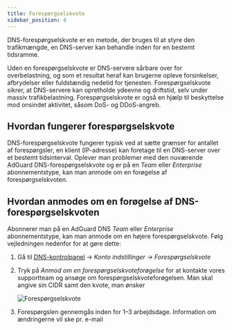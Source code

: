 ```yaml
---
title: Forespørgselskvote
sidebar_position: 4
---
```


DNS-forespørgselskvote er en metode, der bruges til at styre den trafikmængde, en DNS-server kan behandle inden for en bestemt tidsramme.

Uden en forespørgselskvote er DNS-servere sårbare over for overbelastning, og som et resultat heraf kan brugerne opleve forsinkelser, afbrydelser eller fuldstændig nedetid for tjenesten. Forespørgselskvote sikrer, at DNS-servere kan opretholde ydeevne og driftstid, selv under massiv trafikbelastning. Forespørgselskvote er også en hjælp til beskyttelse mod onsindet aktivitet, såsom DoS- og DDoS-angreb.

## Hvordan fungerer forespørgselskvote

DNS-forespørgselskvote fungerer typisk ved at sætte grænser for antallet af forespørgsler, en klient (IP-adresse) kan foretage til en DNS-server over et bestemt tidsinterval. Oplever man problemer med den nuværende AdGuard DNS-forespørgselskvote og er på en _Team_ eller _Enterprise_ abonnementstype, kan man anmode om en forøgelse af forespørgselskvoten.

## Hvordan anmodes om en forøgelse af DNS-forespørgselskvoten

Abonnerer man på en AdGuard DNS _Team_ eller _Enterprise_ abonnementstype, kan man anmode om en højere forespørgselskvote. Følg vejledningen nedenfor for at gøre dette:

1. Gå til [DNS-kontrolpanel](https://adguard-dns.io/dashboard/) → _Konto indstillinger_ → _Forespørgselskvote_

2. Tryk på _Anmod om en forespørgselskvoteforøgelse_ for at kontakte vores supportteam og ansøge om forespørgselskvoteforøgelsen. Man skal angive sin CIDR samt den kvote, man ønsker

   ![Forespørgselskvote](https://cdn.adtidy.org/content/kb/dns/private/rate_limit.png)

3. Forespørgslen gennemgås inden for 1–3 arbejdsdage. Information om ændringerne vil ske pr. e-mail
